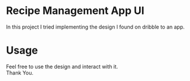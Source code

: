# Recipe Management App UI

In this project I tried implementing the design I found on dribble to an app.
<br>

# Usage
Feel free to use the design and interact with it.
<br>
Thank You.
